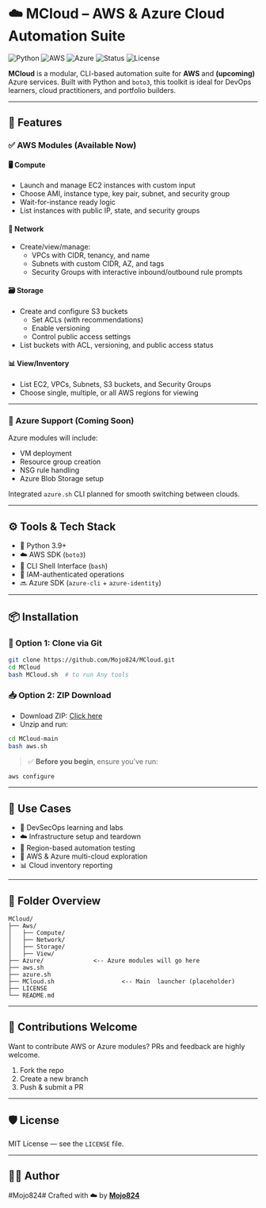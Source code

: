 # ☁️ MCloud – AWS & Azure Cloud Automation Suite

![Python](https://img.shields.io/badge/Python-3.9+-blue.svg)
![AWS](https://img.shields.io/badge/AWS-EC2%20%7C%20S3%20%7C%20VPC-orange)
![Azure](https://img.shields.io/badge/Azure-Support%20Coming%20Soon-blue)
![Status](https://img.shields.io/badge/Project-Active%20Development-informational)
![License](https://img.shields.io/badge/License-MIT-green)

**MCloud** is a modular, CLI-based automation suite for **AWS** and **(upcoming)** Azure services. Built with Python and `boto3`, this toolkit is ideal for DevOps learners, cloud practitioners, and portfolio builders.

---

## 🚀 Features

### ✅ AWS Modules (Available Now)

#### 🖥️ Compute
- Launch and manage EC2 instances with custom input
- Choose AMI, instance type, key pair, subnet, and security group
- Wait-for-instance ready logic
- List instances with public IP, state, and security groups

#### 🧱 Network
- Create/view/manage:
  - VPCs with CIDR, tenancy, and name
  - Subnets with custom CIDR, AZ, and tags
  - Security Groups with interactive inbound/outbound rule prompts

#### 🗃️ Storage
- Create and configure S3 buckets
  - Set ACLs (with recommendations)
  - Enable versioning
  - Control public access settings
- List buckets with ACL, versioning, and public access status

#### 📊 View/Inventory
- List EC2, VPCs, Subnets, S3 buckets, and Security Groups
- Choose single, multiple, or all AWS regions for viewing

---

### 🔵 Azure Support (Coming Soon)

Azure modules will include:
- VM deployment
- Resource group creation
- NSG rule handling
- Azure Blob Storage setup

Integrated `azure.sh` CLI planned for smooth switching between clouds.

---

## ⚙️ Tools & Tech Stack

- 🐍 Python 3.9+
- ☁️ AWS SDK (`boto3`)
- 🧩 CLI Shell Interface (`bash`)
- 🔐 IAM-authenticated operations
- 🔜 Azure SDK (`azure-cli` + `azure-identity`)

---

## 📦 Installation

### 🔧 Option 1: Clone via Git
```bash
git clone https://github.com/Mojo824/MCloud.git
cd MCloud
bash MCloud.sh  # to run Any tools
```

### 📥 Option 2: ZIP Download
- Download ZIP: [Click here](https://github.com/Mojo824/MCloud/archive/refs/heads/main.zip)
- Unzip and run:
```bash
cd MCloud-main
bash aws.sh
```

> ✅ **Before you begin**, ensure you’ve run:
```bash
aws configure
```

---

## 🧰 Use Cases

- 🔐 DevSecOps learning and labs
- ☁️ Infrastructure setup and teardown
- 🔄 Region-based automation testing
- 🧪 AWS & Azure multi-cloud exploration
- 📊 Cloud inventory reporting

---

## 📁 Folder Overview

```text
MCloud/
├── Aws/
│   ├── Compute/
│   ├── Network/
│   ├── Storage/
│   ├── View/
├── Azure/              <-- Azure modules will go here
├── aws.sh
├── azure.sh  
├── MCloud.sh                   <-- Main  launcher (placeholder)
├── LICENSE
└── README.md
```

---

## 👥 Contributions Welcome

Want to contribute AWS or Azure modules? PRs and feedback are highly welcome.

1. Fork the repo
2. Create a new branch
3. Push & submit a PR

---

## 🛡️ License

MIT License — see the `LICENSE` file.

---

## 👨‍💻 Author
#Mojo824#
Crafted with ☁️ by [**Mojo824**](https://github.com/Mojo824)
